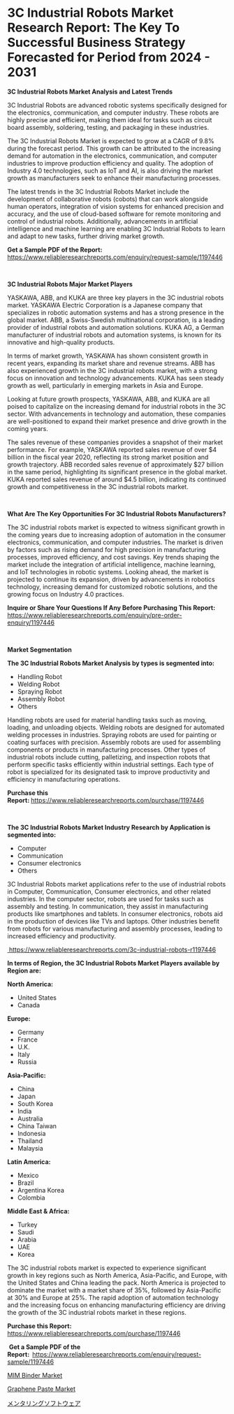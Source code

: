 <p><h1>3C Industrial Robots Market Research Report: The Key To Successful Business Strategy Forecasted for Period from 2024 - 2031</h1></p><p><strong>3C Industrial Robots Market Analysis and Latest Trends</strong></p>
<p><p>3C Industrial Robots are advanced robotic systems specifically designed for the electronics, communication, and computer industry. These robots are highly precise and efficient, making them ideal for tasks such as circuit board assembly, soldering, testing, and packaging in these industries.</p><p>The 3C Industrial Robots Market is expected to grow at a CAGR of 9.8% during the forecast period. This growth can be attributed to the increasing demand for automation in the electronics, communication, and computer industries to improve production efficiency and quality. The adoption of Industry 4.0 technologies, such as IoT and AI, is also driving the market growth as manufacturers seek to enhance their manufacturing processes.</p><p>The latest trends in the 3C Industrial Robots Market include the development of collaborative robots (cobots) that can work alongside human operators, integration of vision systems for enhanced precision and accuracy, and the use of cloud-based software for remote monitoring and control of industrial robots. Additionally, advancements in artificial intelligence and machine learning are enabling 3C Industrial Robots to learn and adapt to new tasks, further driving market growth.</p></p>
<p><strong>Get a Sample PDF of the Report:&nbsp;</strong> <a href="https://www.reliableresearchreports.com/enquiry/request-sample/1197446">https://www.reliableresearchreports.com/enquiry/request-sample/1197446</a></p>
<p>&nbsp;</p>
<p><strong>3C Industrial Robots Major Market Players</strong></p>
<p><p>YASKAWA, ABB, and KUKA are three key players in the 3C industrial robots market. YASKAWA Electric Corporation is a Japanese company that specializes in robotic automation systems and has a strong presence in the global market. ABB, a Swiss-Swedish multinational corporation, is a leading provider of industrial robots and automation solutions. KUKA AG, a German manufacturer of industrial robots and automation systems, is known for its innovative and high-quality products.</p><p>In terms of market growth, YASKAWA has shown consistent growth in recent years, expanding its market share and revenue streams. ABB has also experienced growth in the 3C industrial robots market, with a strong focus on innovation and technology advancements. KUKA has seen steady growth as well, particularly in emerging markets in Asia and Europe.</p><p>Looking at future growth prospects, YASKAWA, ABB, and KUKA are all poised to capitalize on the increasing demand for industrial robots in the 3C sector. With advancements in technology and automation, these companies are well-positioned to expand their market presence and drive growth in the coming years.</p><p>The sales revenue of these companies provides a snapshot of their market performance. For example, YASKAWA reported sales revenue of over $4 billion in the fiscal year 2020, reflecting its strong market position and growth trajectory. ABB recorded sales revenue of approximately $27 billion in the same period, highlighting its significant presence in the global market. KUKA reported sales revenue of around $4.5 billion, indicating its continued growth and competitiveness in the 3C industrial robots market.</p></p>
<p>&nbsp;</p>
<p><strong>What Are The Key Opportunities For 3C Industrial Robots Manufacturers?</strong></p>
<p><p>The 3C industrial robots market is expected to witness significant growth in the coming years due to increasing adoption of automation in the consumer electronics, communication, and computer industries. The market is driven by factors such as rising demand for high precision in manufacturing processes, improved efficiency, and cost savings. Key trends shaping the market include the integration of artificial intelligence, machine learning, and IoT technologies in robotic systems. Looking ahead, the market is projected to continue its expansion, driven by advancements in robotics technology, increasing demand for customized robotic solutions, and the growing focus on Industry 4.0 practices.</p></p>
<p><strong>Inquire or Share Your Questions If Any Before Purchasing This Report:</strong> <a href="https://www.reliableresearchreports.com/enquiry/pre-order-enquiry/1197446">https://www.reliableresearchreports.com/enquiry/pre-order-enquiry/1197446</a></p>
<p>&nbsp;</p>
<p><strong>Market Segmentation</strong></p>
<p><strong>The 3C Industrial Robots Market Analysis by types is segmented into:</strong></p>
<p><ul><li>Handling Robot</li><li>Welding Robot</li><li>Spraying Robot</li><li>Assembly Robot</li><li>Others</li></ul></p>
<p><p>Handling robots are used for material handling tasks such as moving, loading, and unloading objects. Welding robots are designed for automated welding processes in industries. Spraying robots are used for painting or coating surfaces with precision. Assembly robots are used for assembling components or products in manufacturing processes. Other types of industrial robots include cutting, palletizing, and inspection robots that perform specific tasks efficiently within industrial settings. Each type of robot is specialized for its designated task to improve productivity and efficiency in manufacturing operations.</p></p>
<p><strong>Purchase this Report:&nbsp;</strong><a href="https://www.reliableresearchreports.com/purchase/1197446">https://www.reliableresearchreports.com/purchase/1197446</a></p>
<p>&nbsp;</p>
<p><strong>The 3C Industrial Robots Market Industry Research by Application is segmented into:</strong></p>
<p><ul><li>Computer</li><li>Communication</li><li>Consumer electronics</li><li>Others</li></ul></p>
<p><p>3C Industrial Robots market applications refer to the use of industrial robots in Computer, Communication, Consumer electronics, and other related industries. In the computer sector, robots are used for tasks such as assembly and testing. In communication, they assist in manufacturing products like smartphones and tablets. In consumer electronics, robots aid in the production of devices like TVs and laptops. Other industries benefit from robots for various manufacturing and assembly processes, leading to increased efficiency and productivity.</p></p>
<p><a href="https://www.reliableresearchreports.com/3c-industrial-robots-r1197446">&nbsp;https://www.reliableresearchreports.com/3c-industrial-robots-r1197446</a></p>
<p><strong>In terms of Region, the 3C Industrial Robots Market Players available by Region are:</strong></p>
<p>
    <p> <strong> North America: </strong>
        <ul>
            <li>United States</li>
            <li>Canada</li>
        </ul>
        </p> 
    <p> <strong> Europe: </strong>
        <ul>
            <li>Germany</li>
            <li>France</li>
            <li>U.K.</li>
            <li>Italy</li>
            <li>Russia</li>
        </ul>
        </p> 
    <p> <strong> Asia-Pacific: </strong>
        <ul>
            <li>China</li>
            <li>Japan</li>
            <li>South Korea</li>
            <li>India</li>
            <li>Australia</li>
            <li>China Taiwan</li>
            <li>Indonesia</li>
            <li>Thailand</li>
            <li>Malaysia</li>
        </ul>
        </p> 
    <p> <strong> Latin America: </strong>
        <ul>
            <li>Mexico</li>
            <li>Brazil</li>
            <li>Argentina Korea</li>
            <li>Colombia</li>
        </ul>
        </p> 
    <p> <strong> Middle East & Africa: </strong>
        <ul>
            <li>Turkey</li>
            <li>Saudi</li>
            <li>Arabia</li>
            <li>UAE</li>
            <li>Korea</li>
        </ul>
    </p>
    </p>
<p><p>The 3C industrial robots market is expected to experience significant growth in key regions such as North America, Asia-Pacific, and Europe, with the United States and China leading the pack. North America is projected to dominate the market with a market share of 35%, followed by Asia-Pacific at 30% and Europe at 25%. The rapid adoption of automation technology and the increasing focus on enhancing manufacturing efficiency are driving the growth of the 3C industrial robots market in these regions.</p></p>
<p><strong>Purchase this Report: </strong><a href="https://www.reliableresearchreports.com/purchase/1197446">https://www.reliableresearchreports.com/purchase/1197446</a></p>
<p>&nbsp;<strong>Get a Sample PDF of the Report:&nbsp;&nbsp;</strong><a href="https://www.reliableresearchreports.com/enquiry/request-sample/1197446">https://www.reliableresearchreports.com/enquiry/request-sample/1197446</a></p>
<p><strong></strong></p>
<p><p><a href="https://circular-yam-9b9.notion.site/MIM-Binder-Market-Research-Report-Its-History-and-Forecast-2024-to-2031-fdfd2e339e1d4456a4fd96b2c37900ca">MIM Binder Market</a></p><p><a href="https://cedar-agate-3da.notion.site/Graphene-Paste-Market-Size-Reveals-the-Best-Marketing-Channels-In-Global-Industry-89df32d7d2e4495f874f8bb12f67f60f">Graphene Paste Market</a></p><p><a href="https://github.com/pepo3k/Market-Research-Report-List-1/blob/main/458333242332.md">メンタリングソフトウェア</a></p></p>